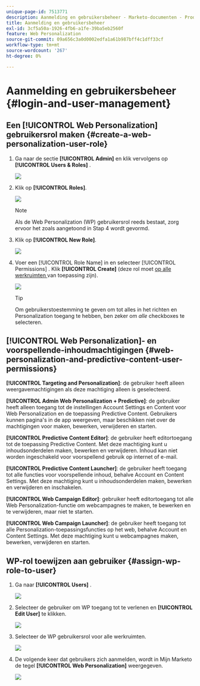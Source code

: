 ```yaml
---
unique-page-id: 7513771
description: Aanmelding en gebruikersbeheer - Marketo-documenten - Productdocumentatie
title: Aanmelding en gebruikersbeheer
exl-id: 3cf5a50a-1926-4fb6-a1fe-39ba5eb2560f
feature: Web Personalization
source-git-commit: 09a656c3a0d0002edfa1a61b987bff4c1dff33cf
workflow-type: tm+mt
source-wordcount: '267'
ht-degree: 0%

---
```


# Aanmelding en gebruikersbeheer {#login-and-user-management}

## Een [!UICONTROL Web Personalization] gebruikersrol maken {#create-a-web-personalization-user-role}

1. Ga naar de sectie **[!UICONTROL Admin]** en klik vervolgens op **[!UICONTROL Users & Roles]** .

   ![](assets/image2015-4-28-19-3a50-3a49.png)

1. Klik op **[!UICONTROL Roles]**.

   ![](assets/image2015-4-28-19-3a57-3a58.png)

   >[!NOTE]
   >
   >Als de Web Personalization (WP) gebruikersrol reeds bestaat, zorg ervoor het zoals aangetoond in Stap 4 wordt gevormd.

1. Klik op **[!UICONTROL New Role]**.

   ![](assets/three-1.png)

1. Voer een [!UICONTROL Role Name] in en selecteer [!UICONTROL Permissions] . Klik **[!UICONTROL Create]** (deze rol moet [ op alle werkruimten ](/help/marketo/product-docs/administration/users-and-roles/managing-marketo-users.md) van toepassing zijn).

   ![](assets/four.png)

   >[!TIP]
   >
   >Om gebruikerstoestemming te geven om tot alles in het richten en Personalization toegang te hebben, ben zeker om _alle_ checkboxes te selecteren.

## [!UICONTROL Web Personalization]- en voorspellende-inhoudmachtigingen {#web-personalization-and-predictive-content-user-permissions}

**[!UICONTROL Targeting and Personalization]**: de gebruiker heeft alleen weergavemachtigingen als deze machtiging alleen is geselecteerd.

**[!UICONTROL Admin Web Personalization + Predictive]**: de gebruiker heeft alleen toegang tot de instellingen Account Settings en Content voor Web Personalization en de toepassing Predictive Content. Gebruikers kunnen pagina&#39;s in de app weergeven, maar beschikken niet over de machtigingen voor maken, bewerken, verwijderen en starten.

**[!UICONTROL Predictive Content Editor]**: de gebruiker heeft editortoegang tot de toepassing Predictive Content. Met deze machtiging kunt u inhoudsonderdelen maken, bewerken en verwijderen. Inhoud kan niet worden ingeschakeld voor voorspellend gebruik op internet of e-mail.

**[!UICONTROL Predictive Content Launcher]**: de gebruiker heeft toegang tot alle functies voor voorspellende inhoud, behalve Account en Content Settings. Met deze machtiging kunt u inhoudsonderdelen maken, bewerken en verwijderen en inschakelen.

**[!UICONTROL Web Campaign Editor]**: gebruiker heeft editortoegang tot alle Web Personalization-functie om webcampagnes te maken, te bewerken en te verwijderen, maar niet te starten.

**[!UICONTROL Web Campaign Launcher]**: de gebruiker heeft toegang tot alle Personalization-toepassingsfuncties op het web, behalve Account en Content Settings. Met deze machtiging kunt u webcampagnes maken, bewerken, verwijderen en starten.

## WP-rol toewijzen aan gebruiker {#assign-wp-role-to-user}

1. Ga naar **[!UICONTROL Users]** .

   ![](assets/image2015-4-29-11-3a31-3a3.png)

1. Selecteer de gebruiker om WP toegang tot te verlenen en **[!UICONTROL Edit User]** te klikken.

   ![](assets/image2015-4-29-11-3a38-3a46.png)

1. Selecteer de WP gebruikersrol voor alle werkruimten.

   ![](assets/seven.png)

1. De volgende keer dat gebruikers zich aanmelden, wordt in Mijn Marketo de tegel **[!UICONTROL Web Personalization]** weergegeven.

   ![](assets/eight.png)
